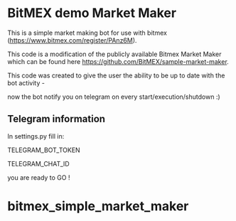 BitMEX demo Market Maker
========================

This is a simple market making bot for use with bitmex
(https://www.bitmex.com/register/PAnz6M).

This code is a modification of the publicly available Bitmex Market Maker which can be found here https://github.com/BitMEX/sample-market-maker.

This code was created to give the user the ability to be up to date with the bot activity - 

now the bot notify you on telegram on every start/execution/shutdown :)

Telegram information
--------------------

In settings.py fill in:

TELEGRAM_BOT_TOKEN

TELEGRAM_CHAT_ID

you are ready to GO !
# bitmex_simple_market_maker
